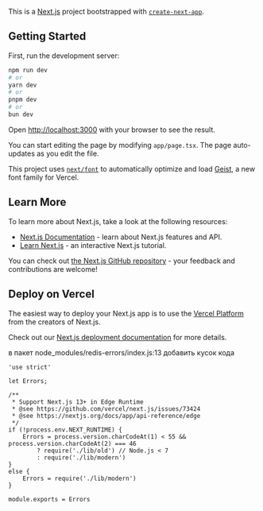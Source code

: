 This is a [Next.js](https://nextjs.org) project bootstrapped with [`create-next-app`](https://nextjs.org/docs/app/api-reference/cli/create-next-app).

## Getting Started

First, run the development server:

```bash
npm run dev
# or
yarn dev
# or
pnpm dev
# or
bun dev
```

Open [http://localhost:3000](http://localhost:3000) with your browser to see the result.

You can start editing the page by modifying `app/page.tsx`. The page auto-updates as you edit the file.

This project uses [`next/font`](https://nextjs.org/docs/app/building-your-application/optimizing/fonts) to automatically optimize and load [Geist](https://vercel.com/font), a new font family for Vercel.

## Learn More

To learn more about Next.js, take a look at the following resources:

- [Next.js Documentation](https://nextjs.org/docs) - learn about Next.js features and API.
- [Learn Next.js](https://nextjs.org/learn) - an interactive Next.js tutorial.

You can check out [the Next.js GitHub repository](https://github.com/vercel/next.js) - your feedback and contributions are welcome!

## Deploy on Vercel

The easiest way to deploy your Next.js app is to use the [Vercel Platform](https://vercel.com/new?utm_medium=default-template&filter=next.js&utm_source=create-next-app&utm_campaign=create-next-app-readme) from the creators of Next.js.

Check out our [Next.js deployment documentation](https://nextjs.org/docs/app/building-your-application/deploying) for more details.


в пакет node_modules/redis-errors/index.js:13
добавить кусок кода
```
'use strict'

let Errors;

/**
 * Support Next.js 13+ in Edge Runtime
 * @see https://github.com/vercel/next.js/issues/73424
 * @see https://nextjs.org/docs/app/api-reference/edge
 */
if (!process.env.NEXT_RUNTIME) {
    Errors = process.version.charCodeAt(1) < 55 && process.version.charCodeAt(2) === 46
        ? require('./lib/old') // Node.js < 7
        : require('./lib/modern')
}
else {
    Errors = require('./lib/modern')
}

module.exports = Errors
```
